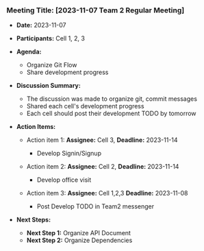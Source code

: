 ### Meeting Title: [2023-11-07 Team 2 Regular Meeting]

- **Date:** 2023-11-07
- **Participants:** Cell 1, 2, 3
- **Agenda:**
    - Organize Git Flow
    - Share development progress

- **Discussion Summary:**
    - The discussion was made to organize git, commit messages
    - Shared each cell's development progress
    - Each cell should post their development TODO by tomorrow

- **Action Items:**
    - Action item 1: **Assignee:** Cell 3, **Deadline:** 2023-11-14
        - Develop Signin/Signup

    - Action item 2: **Assignee:** Cell 2, **Deadline:** 2023-11-14
        - Develop office visit
      
    - Action item 3: **Assignee:** Cell 1,2,3 **Deadline:** 2023-11-08
        - Post Develop TODO in Team2 messenger


- **Next Steps:**
    - **Next Step 1:** Organize API Document
    - **Next Step 2:** Organize Dependencies
